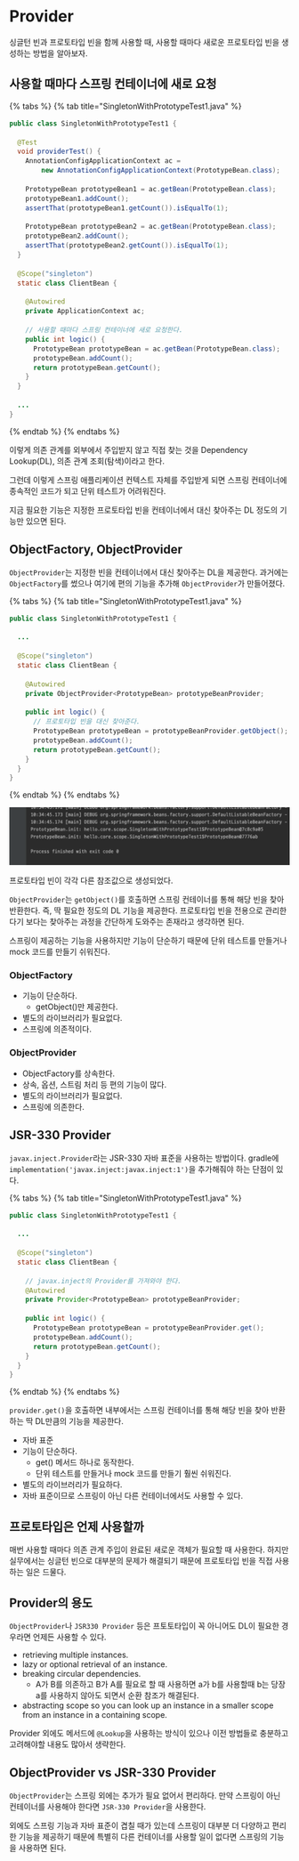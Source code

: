 # Provider

싱글턴 빈과 프로토타입 빈을 함께 사용할 때, 사용할 때마다 새로운 프로토타입 빈을 생성하는 방법을 알아보자.

## 사용할 때마다 스프링 컨테이너에 새로 요청

{% tabs %} {% tab title="SingletonWithPrototypeTest1.java" %}

```java
public class SingletonWithPrototypeTest1 {

  @Test
  void providerTest() {
    AnnotationConfigApplicationContext ac =
        new AnnotationConfigApplicationContext(PrototypeBean.class);

    PrototypeBean prototypeBean1 = ac.getBean(PrototypeBean.class);
    prototypeBean1.addCount();
    assertThat(prototypeBean1.getCount()).isEqualTo(1);

    PrototypeBean prototypeBean2 = ac.getBean(PrototypeBean.class);
    prototypeBean2.addCount();
    assertThat(prototypeBean2.getCount()).isEqualTo(1);
  }

  @Scope("singleton")
  static class ClientBean {

    @Autowired
    private ApplicationContext ac;

    // 사용할 때마다 스프링 컨테이너에 새로 요청한다.
    public int logic() {
      PrototypeBean prototypeBean = ac.getBean(PrototypeBean.class);
      prototypeBean.addCount();
      return prototypeBean.getCount();
    }
  }

  ...
}
```

{% endtab %} {% endtabs %}

이렇게 의존 관계를 외부에서 주입받지 않고 직접 찾는 것을 Dependency Lookup(DL), 의존 관계 조회(탐색)이라고 한다.

그런데 이렇게 스프링 애플리케이션 컨텍스트 자체를 주입받게 되면 스프링 컨테이너에 종속적인 코드가 되고 단위 테스트가 어려워진다.

지금 필요한 기능은 지정한 프로토타입 빈을 컨테이너에서 대신 찾아주는 DL 정도의 기능만 있으면 된다.

## ObjectFactory, ObjectProvider

`ObjectProvider`는 지정한 빈을 컨테이너에서 대신 찾아주는 DL을 제공한다. 과거에는 `ObjectFactory`를 썼으나 여기에 편의 기능을
추가해 `ObjectProvider`가 만들어졌다.

{% tabs %} {% tab title="SingletonWithPrototypeTest1.java" %}

```java
public class SingletonWithPrototypeTest1 {

  ...

  @Scope("singleton")
  static class ClientBean {

    @Autowired
    private ObjectProvider<PrototypeBean> prototypeBeanProvider;

    public int logic() {
      // 프로토타입 빈을 대신 찾아준다.
      PrototypeBean prototypeBean = prototypeBeanProvider.getObject();
      prototypeBean.addCount();
      return prototypeBean.getCount();
    }
  }
}
```

{% endtab %} {% endtabs %}

![](../../.gitbook/assets/kimyounghan-spring-core-principle/09/screenshot%202021-04-15%20오전%2010.35.39.png)

프로토타입 빈이 각각 다른 참조값으로 생성되었다.

`ObjectProvider`는 `getObject()`를 호출하면 스프링 컨테이너를 통해 해당 빈을 찾아 반환한다. 즉, 딱 필요한 정도의 DL 기능을 제공한다. 프로토타입 빈을
전용으로 관리한다기 보다는 찾아주는 과정을 간단하게 도와주는 존재라고 생각하면 된다.

스프링이 제공하는 기능을 사용하지만 기능이 단순하기 때문에 단위 테스트를 만들거나 mock 코드를 만들기 쉬워진다.

### ObjectFactory

- 기능이 단순하다.
    - getObject()만 제공한다.
- 별도의 라이브러리가 필요없다.
- 스프링에 의존적이다.

### ObjectProvider

- ObjectFactory를 상속한다.
- 상속, 옵션, 스트림 처리 등 편의 기능이 많다.
- 별도의 라이브러리가 필요없다.
- 스프링에 의존한다.

## JSR-330 Provider

`javax.inject.Provider`라는 JSR-330 자바 표준을 사용하는 방법이다.
gradle에 `implementation('javax.inject:javax.inject:1')`을 추가해줘야 하는 단점이 있다.

{% tabs %} {% tab title="SingletonWithPrototypeTest1.java" %}

```java
public class SingletonWithPrototypeTest1 {

  ...

  @Scope("singleton")
  static class ClientBean {

    // javax.inject의 Provider를 가져와야 한다.
    @Autowired
    private Provider<PrototypeBean> prototypeBeanProvider;

    public int logic() {
      PrototypeBean prototypeBean = prototypeBeanProvider.get();
      prototypeBean.addCount();
      return prototypeBean.getCount();
    }
  }
}
```

{% endtab %} {% endtabs %}

`provider.get()`을 호출하면 내부에서는 스프링 컨테이너를 통해 해당 빈을 찾아 반환하는 딱 DL만큼의 기능을 제공한다. 

- 자바 표준 
- 기능이 단순하다.
    - get() 메서드 하나로 동작한다.
    - 단위 테스트를 만들거나 mock 코드를 만들기 훨씬 쉬워진다.
- 별도의 라이브러리가 필요하다.
- 자바 표준이므로 스프링이 아닌 다른 컨테이너에서도 사용할 수 있다.

## 프로토타입은 언제 사용할까

매번 사용할 때마다 의존 관계 주입이 완료된 새로운 객체가 필요할 때 사용한다. 하지만 실무에서는 싱글턴 빈으로 대부분의 문제가 해결되기 때문에 프로토타입 빈을 직접 사용하는 일은 드물다.

## Provider의 용도

`ObjectProvider`나 `JSR330 Provider` 등은 프토토타입이 꼭 아니어도 DL이 필요한 경우라면 언제든 사용할 수 있다.

- retrieving multiple instances.
- lazy or optional retrieval of an instance.
- breaking circular dependencies.
    - A가 B를 의존하고 B가 A를 필요로 할 때 사용하면 a가 b를 사용할때 b는 당장 a를 사용하지 않아도 되면서 순환 참조가 해결된다.
- abstracting scope so you can look up an instance in a smaller scope from an instance in a containing scope.

Provider 외에도 메서드에 `@Lookup`을 사용하는 방식이 있으나 이전 방법들로 충분하고 고려해야할 내용도 많아서 생략한다.

## ObjectProvider vs JSR-330 Provider

`ObjectProvider`는 스프링 외에는 추가가 필요 없어서 편리하다. 만약 스프링이 아닌 컨테이너를 사용해야 한다면 `JSR-330 Provider`을 사용한다.

외에도 스프링 기능과 자바 표준이 겹칠 때가 있는데 스프링이 대부분 더 다양하고 편리한 기능을 제공하기 때문에 특별히 다른 컨테이너를 사용할 일이 없다면 스프링의 기능을 사용하면 된다.
